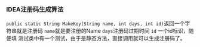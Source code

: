 ### IDEA注册码生成算法

`public static String MakeKey(String name, int days, int id)`返回一个字符串就是注册码
`name`就是要注册的Name
`days`注册码过期时间
`id` 一个id标识，随便填
测试类中有一个测试，由于是静态方法，直接调用就可以生成注册码了。

